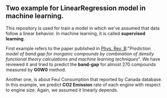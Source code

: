 ## Two example for **LinearRegression** model in machine learning.

This repository is used for train a model in which we've  assumed that data follow a linear behavior. In machine learning, it is called **supervised learning**.

First example refers to the paper published in [Phys. Rev. B](https://journals.aps.org/prb/abstract/10.1103/PhysRevB.93.115104):"_Prediction model of band gap for inorganic compounds by combination of
density functional theory calculations and machine learning techniques_". 
We have reviewed it and tried to predict the **band-gap** for almost 270 compounds measured by **G0W0** method. 

Another one, is about Feul Consumption that reported by Canada database. In this example, we predict **CO2 Emission** rate of each engine with respect to engine size. 
Again, we assumed it linearly depends. 
